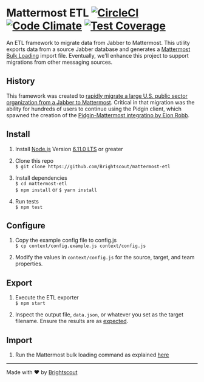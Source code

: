 # Mattermost ETL [![CircleCI](https://circleci.com/gh/Brightscout/mattermost-etl.svg?style=shield&circle-token=3e834193f471812ea72217332aa0f5ff36825afe)](https://circleci.com/gh/Brightscout/mattermost-etl) [![Code Climate](https://codeclimate.com/github/Brightscout/mattermost-etl/badges/gpa.svg)](https://codeclimate.com/github/Brightscout/mattermost-etl) [![Test Coverage](https://codeclimate.com/github/Brightscout/mattermost-etl/badges/coverage.svg)](https://codeclimate.com/github/Brightscout/mattermost-etl/coverage)

An ETL framework to migrate data from Jabber to Mattermost. This utility exports data from a source Jabber database and generates a [Mattermost Bulk Loading](https://docs.mattermost.com/deployment/bulk-loading.html) import file. Eventually, we'll enhance this project to support migrations from other messaging sources.  

## History

This framework was created to [rapidly migrate a large U.S. public sector organization from a Jabber to Mattermost](https://about.mattermost.com/blog/u-s-federal-agency-migrates-from-jabber-to-mattermost-the-open-source-way/). Critical in that migration was the ability for hundreds of users to continue using the Pidgin client, which spawned the creation of the [Pidgin-Mattermost integratino by Eion Robb](https://github.com/EionRobb/purple-mattermost). 

## Install

1. Install [Node.js](https://nodejs.org/en/) Version [6.11.0 LTS](https://nodejs.org/en/download/) or greater

2. Clone this repo  
`$ git clone https://github.com/Brightscout/mattermost-etl`

3. Install dependencies  
`$ cd mattermost-etl`  
`$ npm install` or `$ yarn install`

4. Run tests  
`$ npm test`

## Configure

1. Copy the example config file to config.js  
`$ cp context/config.example.js context/config.js`

2. Modify the values in `context/config.js` for the source, target, and team properties.

## Export

1. Execute the ETL exporter  
`$ npm start`

2. Inspect the output file, `data.json`, or whatever you set as the target filename. Ensure the results are as [expected](https://docs.mattermost.com/deployment/bulk-loading.html#data-format).

## Import

1. Run the Mattermost bulk loading command as explained [here](https://docs.mattermost.com/deployment/bulk-loading.html#running-the-bulk-loading-command)  
---

Made with &#9829; by [Brightscout](http://www.brightscout.com)
